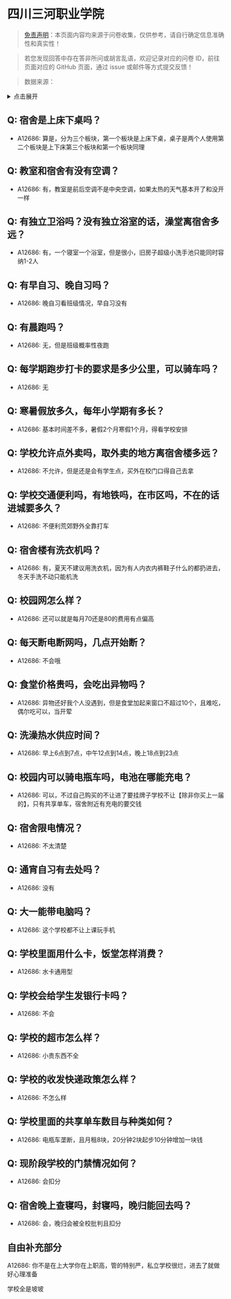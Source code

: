 # 四川三河职业学院

> [免责声明](https://colleges.chat/#_3)：本页面内容均来源于问卷收集，仅供参考，请自行确定信息准确性和真实性！

> 若您发现回答中存在答非所问或胡言乱语，欢迎记录对应的问卷 ID，前往页面对应的 GitHub 页面，通过 issue 或邮件等方式提交反馈！

> 数据来源：

<details><summary>点击展开</summary>
<ul>
<li>A12686: 匿名 (2022 年 06 月)</li>
</ul>
</details>

## Q: 宿舍是上床下桌吗？

- A12686: 算是，分为三个板块，第一个板块是上床下桌，桌子是两个人使用第二个板块是上下床第三个板块和第一个板块同理

## Q: 教室和宿舍有没有空调？

- A12686: 有，教室是前后空调不是中央空调，如果太热的天气基本开了和没开一样

## Q: 有独立卫浴吗？没有独立浴室的话，澡堂离宿舍多远？

- A12686: 有，一个寝室一个浴室，但是很小，旧房子超级小洗手池只能同时容纳1-2人

## Q: 有早自习、晚自习吗？

- A12686: 晚自习看班级情况，早自习没有

## Q: 有晨跑吗？

- A12686: 无，但是班级概率性夜跑

## Q: 每学期跑步打卡的要求是多少公里，可以骑车吗？

- A12686: 无

## Q: 寒暑假放多久，每年小学期有多长？

- A12686: 基本时间差不多，暑假2个月寒假1个月，得看学校安排

## Q: 学校允许点外卖吗，取外卖的地方离宿舍楼多远？

- A12686: 不允许，但是还是会有学生点，买外在校门口得自己去拿

## Q: 学校交通便利吗，有地铁吗，在市区吗，不在的话进城要多久？

- A12686: 不便利荒郊野外全靠打车

## Q: 宿舍楼有洗衣机吗？

- A12686: 有，夏天不建议用洗衣机，因为有人内衣内裤鞋子什么的都扔进去，冬天手洗不动只能机洗

## Q: 校园网怎么样？

- A12686: 还可以就是每月70还是80的费用有点偏高

## Q: 每天断电断网吗，几点开始断？

- A12686: 不会哦

## Q: 食堂价格贵吗，会吃出异物吗？

- A12686: 异物还好我个人没遇到，但是食堂加起来窗口不超过10个，且难吃，偶尔吃可以，当开荤

## Q: 洗澡热水供应时间？

- A12686: 早上6点到7点，中午12点到14点，晚上18点到23点

## Q: 校园内可以骑电瓶车吗，电池在哪能充电？

- A12686: 可以，不过自己购买的不让进了要挂牌子学校不让【除非你买上一届的】，只有共享单车，宿舍附近有充电的要交钱

## Q: 宿舍限电情况？

- A12686: 不太清楚

## Q: 通宵自习有去处吗？

- A12686: 没有

## Q: 大一能带电脑吗？

- A12686: 这个学校都不让上课玩手机

## Q: 学校里面用什么卡，饭堂怎样消费？

- A12686: 水卡通用型

## Q: 学校会给学生发银行卡吗？

- A12686: 不会

## Q: 学校的超市怎么样？

- A12686: 小贵东西不全

## Q: 学校的收发快递政策怎么样？

- A12686: 不怎么样

## Q: 学校里面的共享单车数目与种类如何？

- A12686: 电瓶车垄断，且月租8块，20分钟2块起步10分钟增加一块钱

## Q: 现阶段学校的门禁情况如何？

- A12686: 会扣分

## Q: 宿舍晚上查寝吗，封寝吗，晚归能回去吗？

- A12686: 会，晚归会被全校批判且扣分

## 自由补充部分

A12686: 你不是在上大学你在上职高，管的特别严，私立学校很烂，进去了就做好心理准备

学校全是坡坡